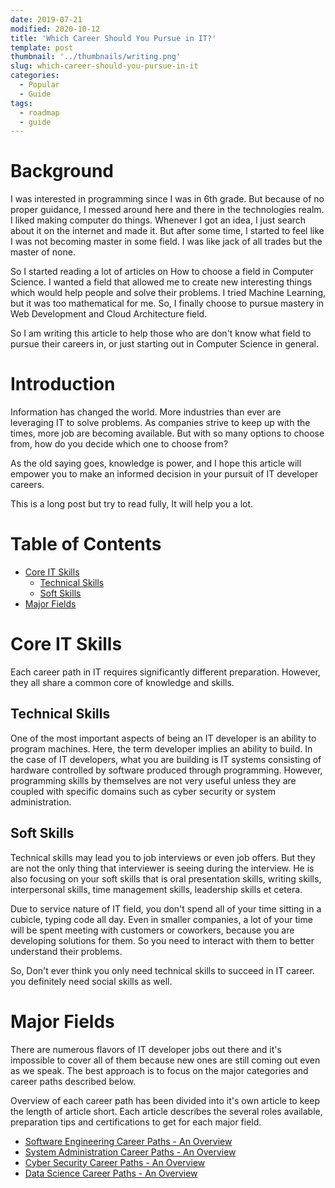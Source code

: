 ```yaml
---
date: 2019-07-21
modified: 2020-10-12
title: 'Which Career Should You Pursue in IT?'
template: post
thumbnail: '../thumbnails/writing.png'
slug: which-career-should-you-pursue-in-it
categories:
  - Popular
  - Guide
tags:
  - roadmap
  - guide
---
```


# Background
I was interested in programming since I was in 6th grade. But because of no proper guidance, I messed around here and 
there in the technologies realm. I liked making computer do things. Whenever I got an idea, I just search about it on the
internet and made it. But after some time, I started to feel like I was not becoming master in some field. I was like jack
of all trades but the master of none. 

So I started reading a lot of articles on How to choose a field in Computer Science. I wanted a field that allowed me to create new interesting things which would help people and solve their problems. I tried Machine Learning, but it was too mathematical for me. So, I finally choose to pursue mastery in Web Development and Cloud Architecture field.

So I am writing this article to help those who are don't know what field to pursue their careers in, or just starting out
in Computer Science in general.

# Introduction
Information has changed the world. More industries than ever are leveraging IT to solve problems. As companies strive to 
keep up with the times, more job are becoming available. But with so many options to choose from, how do you decide 
which one to choose from?

As the old saying goes, knowledge is power, and I hope this article will empower you to make an informed decision in your 
pursuit of IT developer careers. 

This is a long post but try to read fully, It will help you a lot.

# Table of Contents

- [Core IT Skills](#core-it-skills)
  * [Technical Skills](#technical-skills)
  * [Soft Skills](#soft-skills)
- [Major Fields](#major-fields)

# Core IT Skills
Each career path in IT requires significantly different preparation. However, they all share a common core of knowledge and 
skills.
  
## Technical Skills
One of the most important aspects of being an IT developer is an ability to program machines. Here, the term developer 
implies an ability to build. In the case of IT developers, what you are building is IT systems consisting of hardware 
controlled by software produced through programming. However, programming skills by themselves are not very useful 
unless they are coupled with specific domains such as cyber security or system administration.

## Soft Skills
Technical skills may lead you to job interviews or even job offers. But they are not the only thing that interviewer is
seeing during the interview. He is also focusing on your soft skills that is oral presentation skills, writing skills, 
interpersonal skills, time management skills, leadership skills et cetera.

Due to service nature of IT field, you don't spend all of your time sitting in a cubicle, typing code all day. Even in
smaller companies, a lot of your time will be spent meeting with customers or coworkers, because you are developing 
solutions for them. So you need to interact with them to better understand their problems.

So, Don't ever think you only need technical skills to succeed in IT career. you definitely need social skills as well.

# Major Fields
There are numerous flavors of IT developer jobs out there and it's impossible to cover all of them because new ones are 
still coming out even as we speak. The best approach is to focus on the major categories and career paths described below.

Overview of each career path has been divided into it's own article to keep the length of article short. Each article describes
the several roles available, preparation tips and certifications to get for each major field.

- [Software Engineering Career Paths - An Overview](/software-engineering-career-paths)
- [System Administration Career Paths - An Overview](/system-administration-career-paths)
- [Cyber Security Career Paths - An Overview](/cyber-security-career-paths)
- [Data Science Career Paths - An Overview](/data-science-career-paths)
